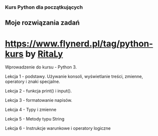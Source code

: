  ### Kurs Python dla początkujących

## Moje rozwiązania zadań 

https://www.flynerd.pl/tag/python-kurs by [RitaLy](https://github.com/ritaly)
==============================================================================



Wprowadzenie do kursu - Python 3.

Lekcja 1 - podstawy. Używanie konsoli, wyświetlanie treści, zmienne, operatory i znaki specjalne.

Lekcja 2 - funkcja print() i input().

Lekcja 3 - formatowanie napisów.

Lekcja 4 - Typy i zmienne

Lekcja 5 - Metody typu String

Lekcja 6 - Instrukcje warunkowe i operatory logiczne
